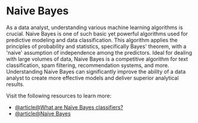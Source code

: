 # Naive Bayes

As a data analyst, understanding various machine learning algorithms is crucial. Naive Bayes is one of such basic yet powerful algorithms used for predictive modeling and data classification. This algorithm applies the principles of probability and statistics, specifically Bayes' theorem, with a 'naive' assumption of independence among the predictors. Ideal for dealing with large volumes of data, Naive Bayes is a competitive algorithm for text classification, spam filtering, recommendation systems, and more. Understanding Naive Bayes can significantly improve the ability of a data analyst to create more effective models and deliver superior analytical results.

Visit the following resources to learn more:

- [@article@What are Naïve Bayes classifiers?](https://www.ibm.com/topics/naive-bayes)
- [@article@Naive Bayes](https://scikit-learn.org/stable/modules/naive_bayes.html)
